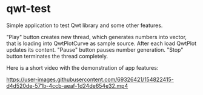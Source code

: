 # qwt-test
Simple application to test Qwt library and some other features.

"Play" button creates new thread, which generates numbers into vector, that is loading into QwtPlotCurve as sample source. After each load QwtPlot updates its content.
"Pause" button pauses number generation.
"Stop" button terminates the thread completely.

Here is a short video with the demonstration of app features:

https://user-images.githubusercontent.com/69326421/154822415-d4d520de-571b-4ccb-aeaf-1d24de654e32.mp4
